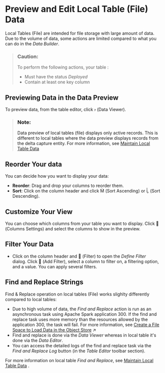 <!-- loioe57e12d39535439eb078078228c6f7bf -->

<link rel="stylesheet" type="text/css" href="../css/sap-icons.css"/>

# Preview and Edit Local Table \(File\) Data

Local Tables \(File\) are intended for file storage with large amount of data. Due to the volume of data, some actions are limited compared to what you can do in the *Data Builder*.

> ### Caution:  
> To perform the following actions, your table :
> 
> -   Must have the status *Deployed*
> -   Contain at least one key column



<a name="loioe57e12d39535439eb078078228c6f7bf__section_h54_ll4_12c"/>

## Previewing Data in the Data Preview

To preview data, from the table editor, click <span class="SAP-icons-V5"></span> \(Data Viewer\).

> ### Note:  
> Data preview of local tables \(file\) displays only active records. This is different to local tables where the data preview displays records from the delta capture entity. For more information, see [Maintain Local Table Data](maintain-local-table-data-4bd5e64.md)



<a name="loioe57e12d39535439eb078078228c6f7bf__section_fph_dm4_12c"/>

## Reorder Your data

You can decide how you want to display your data:

-   **Reorder**: Drag and drop your columns to reorder them.
-   **Sort**: Click on the column header and click <span class="SAP-icons-V5"></span> \(Sort Ascending\) or <span class="SAP-icons-V5"></span> \(Sort Descending\).



<a name="loioe57e12d39535439eb078078228c6f7bf__section_whk_h44_12c"/>

## Customize Your View

You can choose which columns from your table you want to display. Click <span class="FPA-icons-V3"></span> \(Columns Settings\) and select the columns to show in the preview.



<a name="loioe57e12d39535439eb078078228c6f7bf__section_fdf_q44_12c"/>

## Filter Your Data

-   Click on the column header and <span class="FPA-icons-V3"></span> \(Filter\) to open the *Define Filter* dialog. Click <span class="FPA-icons-V3"></span> \(Add Filter\), select a column to filter on, a filtering option, and a value. You can apply several filters.



<a name="loioe57e12d39535439eb078078228c6f7bf__section_qkd_t44_12c"/>

## Find and Replace Strings

Find & Replace operation on local tables \(File\) works slighlty differently compared to local tables:

-   Due to high volume of data, the *Find and Replace* action is run as an asynchronous task using Apache Spark application 300. If the find and replace task uses more memory than the resources allowed by the application 300, the task will fail. For more information, see [Create a File Space to Load Data in the Object Store](https://help.sap.com/viewer/935116dd7c324355803d4b85809cec97/DEV_CURRENT/en-US/947444683e524cfd9169d7671b72ba0c.html "Create a file space and allocate compute resources to it. File spaces are intended for loading and preparing large quantities of data in an inexpensive inbound staging area and are stored in the SAP Datasphere object store.") :arrow_upper_right: 
-   Find and replace is done via the *Data Viewer* whereas in local table it's done via the *Data Editor*.
-   You can access the detailed logs of the find and replace task via the *Find and Replace Log* button \(in the *Table Editor* toolbar section\).

For more information on local table *Find and Replace*, see [Maintain Local Table Data](maintain-local-table-data-4bd5e64.md) .

